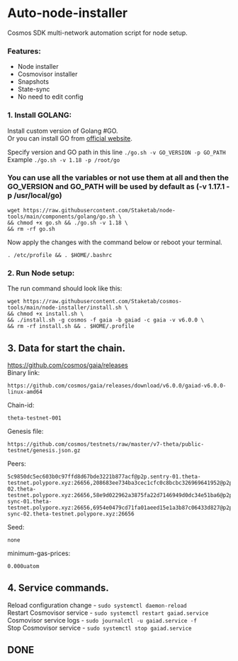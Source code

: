 # Auto-node-installer
Cosmos SDK multi-network automation script for node setup.  
### Features:  
- Node installer
- Cosmovisor installer
- Snapshots
- State-sync
- No need to edit config

### 1. Install GOLANG:
Install custom version of Golang #GO.  
Or you can install GO from [official website](https://golang.org/doc/install).  

Specify version and GO path in this line `./go.sh -v GO_VERSION -p GO_PATH`  
Example `./go.sh -v 1.18 -p /root/go`  

### You can use all the variables or not use them at all and then the GO_VERSION and GO_PATH will be used by default as (-v 1.17.1 -p /usr/local/go)  

```
wget https://raw.githubusercontent.com/Staketab/node-tools/main/components/golang/go.sh \
&& chmod +x go.sh && ./go.sh -v 1.18 \
&& rm -rf go.sh
```
Now apply the changes with the command below or reboot your terminal.  
```
. /etc/profile && . $HOME/.bashrc
```

### 2. Run Node setup:
The run command should look like this:
```
wget https://raw.githubusercontent.com/Staketab/cosmos-tools/main/node-installer/install.sh \
&& chmod +x install.sh \
&& ./install.sh -g cosmos -f gaia -b gaiad -c gaia -v v6.0.0 \
&& rm -rf install.sh && . $HOME/.profile
```

## 3. Data for start the chain. 
https://github.com/cosmos/gaia/releases  
Binary link:
```
https://github.com/cosmos/gaia/releases/download/v6.0.0/gaiad-v6.0.0-linux-amd64
```
Chain-id:
```
theta-testnet-001
```  
Genesis file:
```
https://github.com/cosmos/testnets/raw/master/v7-theta/public-testnet/genesis.json.gz
```
Peers:
```
5c9850dc5ec603b0c97ffd8d67bde3221b877acf@p2p.sentry-01.theta-testnet.polypore.xyz:26656,208683ee734ba3cec1cfc0c8bcbc326969641952@p2p.sentry-02.theta-testnet.polypore.xyz:26656,58e9d022962a3875fa22d7146949d0dc34e51ba6@p2p.state-sync-01.theta-testnet.polypore.xyz:26656,6954e0479cd71fa01aeed15e1a3b87c06433d827@p2p.state-sync-02.theta-testnet.polypore.xyz:26656
```
Seed:
```
none
```
minimum-gas-prices:
```
0.000uatom
```

## 4. Service commands.
Reload configuration change - `sudo systemctl daemon-reload`  
Restart Cosmovisor service - `sudo systemctl restart gaiad.service`  
Cosmovisor service logs - `sudo journalctl -u gaiad.service -f`  
Stop Cosmovisor service - `sudo systemctl stop gaiad.service`  

## DONE
